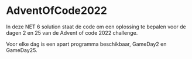 # AdventOfCode2022

In deze NET 6 solution staat de code om een oplossing te bepalen voor de dagen 2 en 25 van de Advent of code 2022 challenge. 

Voor elke dag is een apart programma beschikbaar, GameDay2 en GameDay25. 
